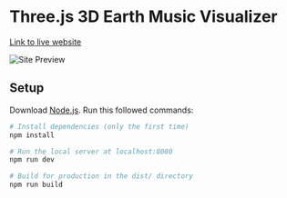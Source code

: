 # Three.js 3D Earth Music Visualizer

[Link to live website](https://earth-music-visualizer.web.app/)

![Site Preview](https://i.ibb.co/Rz5yvpP/Screenshot-14.png)

## Setup

Download [Node.js](https://nodejs.org/en/download/).
Run this followed commands:

```bash
# Install dependencies (only the first time)
npm install

# Run the local server at localhost:8080
npm run dev

# Build for production in the dist/ directory
npm run build
```
